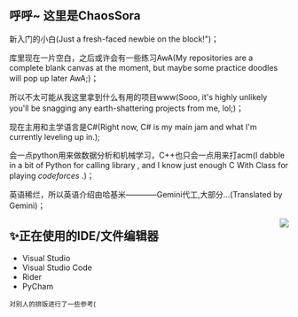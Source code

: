 ## 呼呼~ 这里是ChaosSora

<!--
**chaossora/chaossora** is a ✨ _special_ ✨ repository because its `README.md` (this file) appears on your GitHub profile.

Here are some ideas to get you started:

- 🔭 I’m currently working on ...
- 🌱 I’m currently learning ...
- 👯 I’m looking to collaborate on ...
- 🤔 I’m looking for help with ...
- 💬 Ask me about ...
- 📫 How to reach me: ...
- 😄 Pronouns: ...
- ⚡ Fun fact: ...
-->

新入门的小白(Just a fresh-faced newbie on the block!")；

库里现在一片空白，之后或许会有一些练习AwA(My repositories are a complete blank canvas at the moment, but maybe some practice doodles will pop up later AwA;)；

所以不太可能从我这里拿到什么有用的项目www(Sooo, it's highly unlikely you'll be snagging any earth-shattering projects from me, lol;)；

现在主用和主学语言是C#(Right now, C# is my main jam and what I'm currently leveling up in.);

会一点python用来做数据分析和机械学习，C++也只会一点用来打acm(I dabble in a bit of Python for calling library , and I know just enough C With Class for  playing _codeforces_ .)；

英语稀烂，所以英语介绍由哈基米————Gemini代工,大部分...(Translated by Gemini)；


<img align="right" src="https://github-readme-stats.vercel.app/api?username=chaossora&show_icons=true&count_private=true" />


## ✨正在使用的IDE/文件编辑器

- Visual Studio
- Visual Studio Code
- Rider
- PyCham


<small>对别人的排版进行了一些参考(</small>






